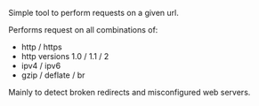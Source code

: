Simple tool to perform requests on a given url.

Performs request on all combinations of:
- http / https
- http versions 1.0 / 1.1 / 2
- ipv4 / ipv6
- gzip / deflate / br

Mainly to detect broken redirects and misconfigured web servers.